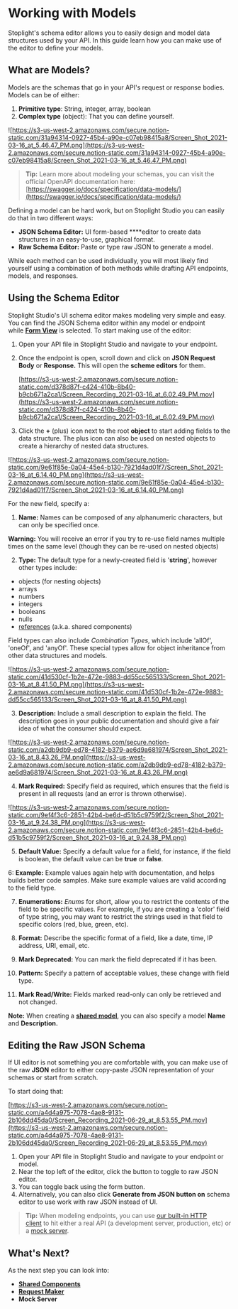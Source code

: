 # Working with Models

Stoplight's schema editor allows you to easily design and model data structures used by your API. In this guide learn how you can make use of the editor to define your models. 

## What are Models?

Models are the schemas that go in your API's request or response bodies. Models can be of either:

1. **Primitive type**: String, integer, array, boolean
2. **Complex type** (object): That you can define yourself.

![https://s3-us-west-2.amazonaws.com/secure.notion-static.com/31a94314-0927-45b4-a90e-c07eb98415a8/Screen_Shot_2021-03-16_at_5.46.47_PM.png](https://s3-us-west-2.amazonaws.com/secure.notion-static.com/31a94314-0927-45b4-a90e-c07eb98415a8/Screen_Shot_2021-03-16_at_5.46.47_PM.png)

> **Tip:** Learn more about modeling your schemas, you can visit the official OpenAPI documentation here: [https://swagger.io/docs/specification/data-models/](https://swagger.io/docs/specification/data-models/)

Defining a model can be hard work, but on Stoplight Studio you can easily do that in two different ways: 

- **JSON Schema Editor:**  UI form-based ****editor to create data structures in an easy-to-use, graphical format.
- **Raw Schema** **Editor:** Paste or type raw JSON to generate a model.

While each method can be used individually, you will most likely find yourself using a combination of both methods while drafting API endpoints, models, and responses.

## **Using the Schema Editor**

Stoplight Studio's UI schema editor makes modeling very simple and easy. You can find the JSON Schema editor within any model or endpoint while **[Form View](https://meta.stoplight.io/docs/studio/docs/ui-overview.md)** is selected. To start making use of the editor:

1. Open your API file in Stoplight Studio and navigate to your endpoint. 
2. Once the endpoint is open, scroll down and click on **JSON Request Body** or **Response.** This will open the **scheme editors** for them. 
    
    
    [https://s3-us-west-2.amazonaws.com/secure.notion-static.com/d378d87f-c424-410b-8b40-b9cb671a2ca1/Screen_Recording_2021-03-16_at_6.02.49_PM.mov](https://s3-us-west-2.amazonaws.com/secure.notion-static.com/d378d87f-c424-410b-8b40-b9cb671a2ca1/Screen_Recording_2021-03-16_at_6.02.49_PM.mov)
    

3.  Click the **+** (plus) icon next to the root **object** to start adding fields to the data structure. The plus icon can also be used on nested objects to create a hierarchy of nested data structures. 

![https://s3-us-west-2.amazonaws.com/secure.notion-static.com/9e61f85e-0a04-45e4-b130-7921d4ad01f7/Screen_Shot_2021-03-16_at_6.14.40_PM.png](https://s3-us-west-2.amazonaws.com/secure.notion-static.com/9e61f85e-0a04-45e4-b130-7921d4ad01f7/Screen_Shot_2021-03-16_at_6.14.40_PM.png)

For the new field, specify a: 

1. **Name:** Names can be composed of any alphanumeric characters, but can only be specified once. 

**Warning:** You will receive an error if you try to re-use field names multiple times on the same level (though they can be re-used on nested objects)

 2.  **Type:**  The default type for a newly-created field is '**string**', however other types include:

- objects (for nesting objects)
- arrays
- numbers
- integers
- booleans
- nulls
- [references](https://meta.stoplight.io/docs/studio/docs/Design-and-Modeling/07-using-references.md) (a.k.a. shared components)

Field types can also include *Combination Types*, which include 'allOf', 'oneOf', and 'anyOf'. These special types allow for object inheritance from other data structures and models.

![https://s3-us-west-2.amazonaws.com/secure.notion-static.com/41d530cf-1b2e-472e-9883-dd55cc565133/Screen_Shot_2021-03-16_at_8.41.50_PM.png](https://s3-us-west-2.amazonaws.com/secure.notion-static.com/41d530cf-1b2e-472e-9883-dd55cc565133/Screen_Shot_2021-03-16_at_8.41.50_PM.png)

 3. **Description:** Include a small description to explain the field. The description goes in your public documentation and should give a fair idea of what the consumer should expect. 

![https://s3-us-west-2.amazonaws.com/secure.notion-static.com/a2db9db9-ed78-4182-b379-ae6d9a681974/Screen_Shot_2021-03-16_at_8.43.26_PM.png](https://s3-us-west-2.amazonaws.com/secure.notion-static.com/a2db9db9-ed78-4182-b379-ae6d9a681974/Screen_Shot_2021-03-16_at_8.43.26_PM.png)

4. **Mark Required:** Specify field as required, which ensures that the field is present in all requests (and an error is thrown otherwise).

![https://s3-us-west-2.amazonaws.com/secure.notion-static.com/9ef4f3c6-2851-42b4-be6d-d51b5c9759f2/Screen_Shot_2021-03-16_at_9.24.38_PM.png](https://s3-us-west-2.amazonaws.com/secure.notion-static.com/9ef4f3c6-2851-42b4-be6d-d51b5c9759f2/Screen_Shot_2021-03-16_at_9.24.38_PM.png)

5. **Default Value:** Specify a default value for a field, for instance, if the field is boolean, the default value can be **true** or **false**.

6: **Example:**  Example values again help with documentation, and helps builds better code samples. Make sure example values are valid according to the field type. 

7. **Enumerations:** *Enums* for short, allow you to restrict the contents of the field to be specific values. For example, if you are creating a 'color' field of type string, you may want to restrict the strings used in that field to specific colors (red, blue, green, etc).

8. **Format:** Describe the specific format of a field, like a date, time, IP address, URI, email, etc.

9. **Mark Deprecated:** You can mark the field deprecated if it has been. 

10. **Pattern:** Specify a pattern of acceptable values, these change with field type. 

11. **Mark Read/Write:** Fields marked read-only can only be retrieved and not changed. 

**Note:** When creating a **[shared model](https://www.notion.so/Shared-Models-203f291067d34b38b7380a379e2139fe)**, you can also specify a model **Name** and **Description.**

## **Editing the Raw JSON Schema**

If UI editor is not something you are comfortable with, you can make use of the raw **JSON** editor to either copy-paste JSON representation of your schemas or start from scratch. 

To start doing that:

[https://s3-us-west-2.amazonaws.com/secure.notion-static.com/a4d4a975-7078-4ae8-9131-2b106dd45da0/Screen_Recording_2021-06-29_at_8.53.55_PM.mov](https://s3-us-west-2.amazonaws.com/secure.notion-static.com/a4d4a975-7078-4ae8-9131-2b106dd45da0/Screen_Recording_2021-06-29_at_8.53.55_PM.mov)

1. Open your API file in Stoplight Studio and navigate to your endpoint or model. 
2. Near the top left of the editor, click the **</Code>** button to toggle to raw JSON editor. 
3. You can toggle back using the form button. 
4. Alternatively, you can also click **Generate from JSON button on** schema editor to use work with raw JSON instead of UI. 

> **Tip:** When modeling endpoints, you can use [our built-in HTTP client](https://meta.stoplight.io/docs/studio/docs/Design-and-Modeling/05-request-maker.md) to hit either a real API (a development server, production, etc) or a [mock server](https://meta.stoplight.io/docs/studio/docs/Design-and-Modeling/06-mock-servers.md).

## What's Next?

As the next step you can look into: 

- **[Shared Components](url)**
- [**Request Maker**](url)
- **Mock Server**